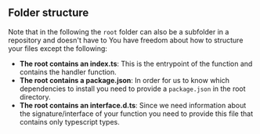 ## Folder structure

Note that in the following the `root` folder can also be a subfolder in a repository and doesn't have to 
You have freedom about how to structure your files except the following:
- **The root contains an index.ts**: This is the entrypoint of the function and contains the handler function.
- **The root contains a package.json**: In order for us to know which dependencies to install you need to provide a `package.json` in the root directory.
- **The root contains an interface.d.ts**: Since we need information about the signature/interface of your function you need to provide this file that contains only typescript types.